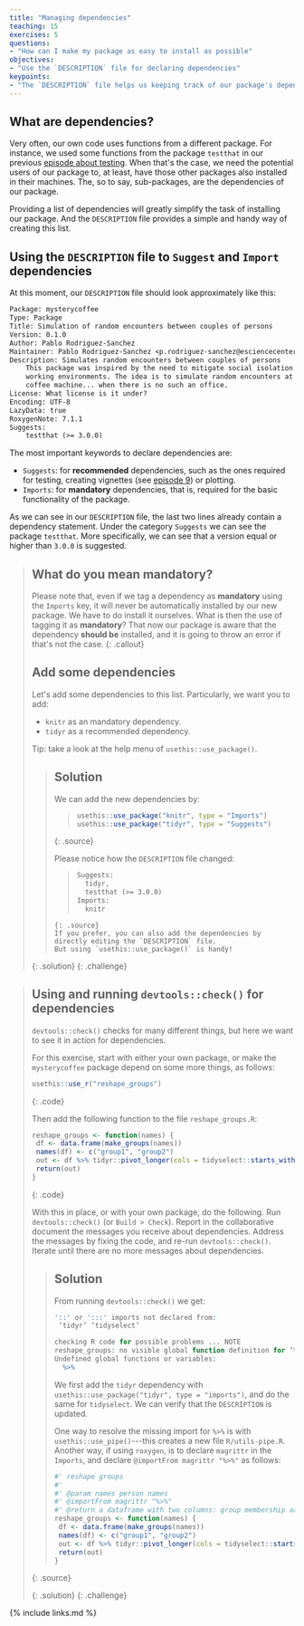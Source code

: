 ```yaml
---
title: "Managing dependencies"
teaching: 15
exercises: 5
questions:
- "How can I make my package as easy to install as possible"
objectives:
- "Use the `DESCRIPTION` file for declaring dependencies"
keypoints:
- "The `DESCRIPTION` file helps us keeping track of our package's dependencies"
---
```


## What are dependencies?

Very often, our own code uses functions from a different package.
For instance, we used some functions from the package `testthat` in our previous [episode about testing](../05-testing).
When that's the case, we need the potential users of our package to, at least, have those other packages also installed in their machines.
The, so to say, sub-packages, are the dependencies of our package.

Providing a list of dependencies will greatly simplify the task of installing our package.
And the `DESCRIPTION` file provides a simple and handy way of creating this list.

## Using the `DESCRIPTION` file to `Suggest` and `Import` dependencies

At this moment, our `DESCRIPTION` file should look approximately like this:

~~~txt
Package: mysterycoffee
Type: Package
Title: Simulation of random encounters between couples of persons
Version: 0.1.0
Author: Pablo Rodriguez-Sanchez
Maintainer: Pablo Rodriguez-Sanchez <p.rodriguez-sanchez@esciencecenter.nl>
Description: Simulates random encounters between couples of persons
    This package was inspired by the need to mitigate social isolation in remote
    working environments. The idea is to simulate random encounters at the office's
    coffee machine... when there is no such an office.
License: What license is it under?
Encoding: UTF-8
LazyData: true
RoxygenNote: 7.1.1
Suggests:
    testthat (>= 3.0.0)
~~~

The most important keywords to declare dependencies are:

- `Suggests`: for **recommended** dependencies, such as the ones required for testing, creating vignettes (see [episode 9](../09-vignettes)) or plotting.
- `Imports`: for **mandatory** dependencies, that is, required for the basic functionality of the package.

As we can see in our `DESCRIPTION` file, the last two lines already contain a dependency statement.
Under the category `Suggests` we can see the package `testthat`.
More specifically, we can see that a version equal or higher than `3.0.0` is suggested.

> ## What do you mean mandatory?
> Please note that, even if we tag a dependency as **mandatory** using the `Imports` key, it will never be automatically installed by our new package.
> We have to do install it ourselves.
> What is then the use of tagging it as **mandatory**?
> That now our package is aware that the dependency **should be** installed, and it is going to throw an error if that's not the case.
{: .callout}
> ## Add some dependencies
> Let's add some dependencies to this list.
> Particularly, we want you to add:
>
> - `knitr` as an mandatory dependency.
> - `tidyr` as a recommended dependency.
>
> Tip: take a look at the help menu of `usethis::use_package()`.
>
> > ## Solution
> > We can add the new dependencies by:
> > > ~~~r
> > > usethis::use_package("knitr", type = "Imports")
> > > usethis::use_package("tidyr", type = "Suggests")
> > > ~~~
> > {: .source}
> >
> > Please notice how the `DESCRIPTION` file changed:
> > > ~~~txt
> > > Suggests:
> > >   tidyr,
> > >   testthat (>= 3.0.0)
> > > Imports:
> > >   knitr
> > ~~~
> > {: .source}
> > If you prefer, you can also add the dependencies by directly editing the `DESCRIPTION` file.
> > But using `usethis::use_package()` is handy!
> {: .solution}
{: .challenge}


> ## Using and running `devtools::check()` for dependencies
>
> `devtools::check()` checks for many different things, but here we want to see it in action for dependencies. 
>
> For this exercise, start with either your own package, or make the `mysterycoffee` package depend on some more things, as follows:
> 
>~~~r
> usethis::use_r("reshape_groups")
>~~~
> {: .code}
>
> Then add the following function to the file `reshape_groups.R`:
>
>~~~r
> reshape_groups <- function(names) {
>  df <- data.frame(make_groups(names))
>  names(df) <- c("group1", "group2")
>  out <- df %>% tidyr::pivot_longer(cols = tidyselect::starts_with("group"))
>  return(out)
>}
>~~~
> {: .code}
> 
> With this in place, or with your own package, do the following.
> Run `devtools::check()` (or `Build > Check`). Report in the collaborative document the messages you receive about dependencies. Address the messages by fixing the code, and re-run `devtools::check()`. Iterate until there are no more messages about dependencies.
> > ## Solution
> > From running `devtools::check()` we get:
> >~~~r
> > '::' or ':::' imports not declared from:
> >  ‘tidyr’ ‘tidyselect’
> > 
> > checking R code for possible problems ... NOTE
> > reshape_groups: no visible global function definition for ‘%>%’
> > Undefined global functions or variables:
> >   %>%
> >~~~
> > 
> > We first add the `tidyr` dependency with `usethis::use_package("tidyr", type = "imports")`, and do the same for `tidyselect`. We can verify that the `DESCRIPTION` is updated.
> >
> > One way to resolve the missing import for `%>%` is with `usethis::use_pipe()`---this creates a new file `R/utils-pipe.R`. Another way, if using `roxygen`, is to declare `magrittr` in the `Imports`, and declare `@importFrom magrittr "%>%"` as follows:
> >
> >~~~r
> >#' reshape groups
> >#'
> >#' @param names person names
> >#' @importFrom magrittr "%>%"
> >#' @return a dataframe with two columns: group membership and person name
> > reshape_groups <- function(names) {
> >  df <- data.frame(make_groups(names))
> >  names(df) <- c("group1", "group2")
> >  out <- df %>% tidyr::pivot_longer(cols = tidyselect::starts_with("group"))
> >  return(out)
> >}
> >~~~
> {: .source}
> >
> {: .solution}
{: .challenge}


{% include links.md %}
